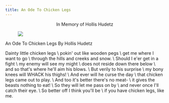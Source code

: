 ```yaml
---
title: An Ode To Chicken Legs
---
```


<p style="text-align:center;">In Memory of Hollis Hudetz</p>

<figure>
  <img src="{{ '/images/hollis.jpg' | absolute_url }}">
</figure>

An Ode To Chicken Legs By Hollis Hudetz

Dainty little chicken legs \\
pokin' out like wooden pegs \\
get me where I want to go \\
through the hills and creeks and snow. \\
Should I e'er get in a fight \\
my enemy will see my might \\
does not reside down there below \\
and so that's where he'll aim his blows. \\
But verily to his surprise \\
my bony knees will WHACK his thighs! \\
And ever will he curse the day \\
that chicken legs came out to play. \\
And too it's better there's no meat- \\
it gives the beasts nothing to eat! \\
So they will let me pass on by \\
and never once I'll catch their eye. \\
So better off I think you'll be \\
if you have chicken legs, like me.
